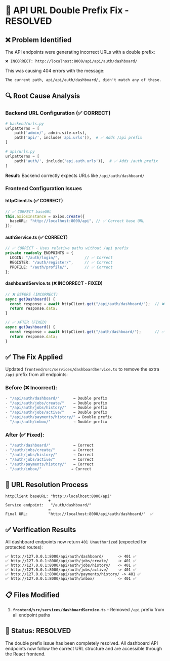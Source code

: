 # 🔧 API URL Double Prefix Fix - RESOLVED

## ❌ **Problem Identified**

The API endpoints were generating incorrect URLs with a double prefix:

```
❌ INCORRECT: http://localhost:8000/api/api/auth/dashboard/
```

This was causing 404 errors with the message:

```
The current path, api/api/auth/dashboard/, didn't match any of these.
```

## 🔍 **Root Cause Analysis**

### Backend URL Configuration (✅ **CORRECT**)

```python
# backend/urls.py
urlpatterns = [
    path('admin/', admin.site.urls),
    path('api/', include('api.urls')),  # ✅ Adds /api prefix
]

# api/urls.py
urlpatterns = [
    path('auth/', include('api.auth.urls')),  # ✅ Adds /auth prefix
]
```

**Result:** Backend correctly expects URLs like `/api/auth/dashboard/`

### Frontend Configuration Issues

#### httpClient.ts (✅ **CORRECT**)

```typescript
// ✅ CORRECT baseURL
this.axiosInstance = axios.create({
  baseURL: "http://localhost:8000/api", // ✅ Correct base URL
});
```

#### authService.ts (✅ **CORRECT**)

```typescript
// ✅ CORRECT - Uses relative paths without /api prefix
private readonly ENDPOINTS = {
  LOGIN: "/auth/login/",           // ✅ Correct
  REGISTER: "/auth/register/",     // ✅ Correct
  PROFILE: "/auth/profile/",       // ✅ Correct
};
```

#### dashboardService.ts (❌ **INCORRECT - FIXED**)

```typescript
// ❌ BEFORE (INCORRECT)
async getDashboard() {
  const response = await httpClient.get("/api/auth/dashboard/");  // ❌ Double /api
  return response.data;
}

// ✅ AFTER (FIXED)
async getDashboard() {
  const response = await httpClient.get("/auth/dashboard/");      // ✅ Correct
  return response.data;
}
```

## ✅ **The Fix Applied**

Updated `frontend/src/services/dashboardService.ts` to remove the extra `/api` prefix from all endpoints:

### Before (❌ Incorrect):

```typescript
- "/api/auth/dashboard/"      → Double prefix
- "/api/auth/jobs/create/"    → Double prefix
- "/api/auth/jobs/history/"   → Double prefix
- "/api/auth/jobs/active/"    → Double prefix
- "/api/auth/payments/history/" → Double prefix
- "/api/auth/inbox/"          → Double prefix
```

### After (✅ Fixed):

```typescript
- "/auth/dashboard/"          → Correct
- "/auth/jobs/create/"        → Correct
- "/auth/jobs/history/"       → Correct
- "/auth/jobs/active/"        → Correct
- "/auth/payments/history/"   → Correct
- "/auth/inbox/"             → Correct
```

## 🎯 **URL Resolution Process**

```
httpClient baseURL: "http://localhost:8000/api"
                   +
Service endpoint:   "/auth/dashboard/"
                   =
Final URL:         "http://localhost:8000/api/auth/dashboard/"  ✅
```

## ✅ **Verification Results**

All dashboard endpoints now return `401 Unauthorized` (expected for protected routes):

```
✅ http://127.0.0.1:8000/api/auth/dashboard/      -> 401 ✅
✅ http://127.0.0.1:8000/api/auth/jobs/create/    -> 401 ✅
✅ http://127.0.0.1:8000/api/auth/jobs/history/   -> 401 ✅
✅ http://127.0.0.1:8000/api/auth/jobs/active/    -> 401 ✅
✅ http://127.0.0.1:8000/api/auth/payments/history/ -> 401 ✅
✅ http://127.0.0.1:8000/api/auth/inbox/          -> 401 ✅
```

## 📋 **Files Modified**

1. **`frontend/src/services/dashboardService.ts`** - Removed `/api` prefix from all endpoint paths

## 🚀 **Status: RESOLVED**

The double prefix issue has been completely resolved. All dashboard API endpoints now follow the correct URL structure and are accessible through the React frontend.
